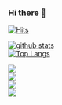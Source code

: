 ### Hi there 👋
[![Hits](https://hits.seeyoufarm.com/api/count/incr/badge.svg?url=https%3A%2F%2Fgithub.com%2Fmungdo)](https://hits.seeyoufarm.com)

<!--
**mungdo/mungdo** is a ✨ _special_ ✨ repository because its `README.md` (this file) appears on your GitHub profile.

Here are some ideas to get you started:

- 🔭 I’m currently working on ...
- 🌱 I’m currently learning ...
- 👯 I’m looking to collaborate on ...
- 🤔 I’m looking for help with ...
- 💬 Ask me about ...
- 📫 How to reach me: ...
- 😄 Pronouns: ...
- ⚡ Fun fact: ...
-->

[![github stats](https://github-readme-stats.vercel.app/api?username=mungdo&show_icons=true&hide_border=true)](https://github.com/mungdo)  
[![Top Langs](https://github-readme-stats.vercel.app/api/top-langs/?username=mungdo&layout=compact)](https://github.com/mungdo)

![](https://img.shields.io/badge/Android-3DDC84?style=flat-square&logo=Android&logoColor=white)  
![](https://img.shields.io/badge/JAVA-007396?style=flat-square&logo=Java&logoColor=white)  
![](https://img.shields.io/badge/Kotlin-0095D5?style=flat-square&logo=Kotlin&logoColor=white)  
![](https://img.shields.io/badge/Python-3776AB?style=flat-square&logo=Python&logoColor=white)
